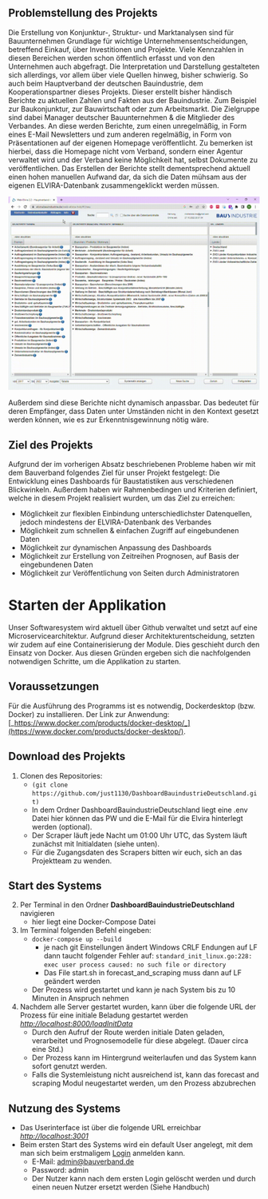 ## Problemstellung des Projekts
Die Erstellung von Konjunktur-, Struktur- und Marktanalysen sind für Bauunternehmen Grundlage für wichtige Unternehmensentscheidungen, betreffend Einkauf, über Investitionen und Projekte. Viele Kennzahlen in diesen Bereichen werden schon öffentlich erfasst und von den Unternehmen auch abgefragt. Die Interpretation und Darstellung gestalteten sich allerdings, vor allem über viele Quellen hinweg, bisher schwierig.
So auch beim Hauptverband der deutschen Bauindustrie, dem Kooperationspartner dieses Projekts. Dieser erstellt bisher händisch Berichte zu aktuellen Zahlen und Fakten aus der Bauindustrie. Zum Beispiel zur Baukonjunktur, zur Bauwirtschaft oder zum Arbeitsmarkt. Die Zielgruppe sind dabei Manager deutscher Bauunternehmen & die Mitglieder des Verbandes. 
An diese werden Berichte, zum einen unregelmäßig, in Form eines E-Mail Newsletters und zum anderen regelmäßig, in Form von Präsentationen auf der eigenen Homepage veröffentlicht. Zu bemerken ist hierbei, dass die Homepage nicht vom Verband, sondern einer Agentur verwaltet wird und der Verband keine Möglichkeit hat, selbst Dokumente zu veröffentlichen.
Das Erstellen der Berichte stellt dementsprechend aktuell einen hohen manuellen Aufwand dar, da sich die Daten mühsam aus der eigenen ELVIRA-Datenbank zusammengeklickt werden müssen.

![Elvira Datenbank](./Data/Elvira.gif) 

Außerdem sind diese Berichte nicht dynamisch anpassbar. Das bedeutet für deren Empfänger, dass Daten unter Umständen nicht in den Kontext gesetzt werden können, wie es zur Erkenntnisgewinnung nötig wäre.


## Ziel des Projekts
Aufgrund der im vorherigen Absatz beschriebenen Probleme haben wir mit dem Bauverband folgendes Ziel für unser Projekt festgelegt:
Die Entwicklung eines Dashboards für Baustatistiken aus verschiedenen Blickwinkeln. 
Außerdem haben wir Rahmenbedingen und Kriterien definiert, welche in diesem Projekt realisiert wurden, um das Ziel zu erreichen:

- Möglichkeit zur flexiblen Einbindung unterschiedlichster Datenquellen, jedoch mindestens der ELVIRA-Datenbank des Verbandes
- Möglichkeit zum schnellen & einfachen Zugriff auf eingebundenen Daten
- Möglichkeit zur dynamischen Anpassung des Dashboards
- Möglichkeit zur Erstellung von Zeitreihen Prognosen, auf Basis der eingebundenen Daten
- Möglichkeit zur Veröffentlichung von Seiten durch Administratoren

# Starten der Applikation
Unser Softwaresystem wird aktuell über Github verwaltet und setzt auf eine Microservicearchitektur. Aufgrund dieser Architekturentscheidung, setzten wir zudem auf eine Containerisierung der Module. Dies geschieht durch den Einsatz von Docker. Aus diesen Gründen ergeben sich die nachfolgenden notwendigen Schritte, um die Applikation zu starten.

## **Voraussetzungen**

Für die Ausführung des Programms ist es notwendig, Dockerdesktop (bzw. Docker) zu installieren. Der Link zur Anwendung: [_https://www.docker.com/products/docker-desktop/_](https://www.docker.com/products/docker-desktop/).

## **Download des Projekts**

1. Clonen des Repositories:    
    - `(git clone https://github.com/just1130/DashboardBauindustrieDeutschland.git)`
    - In dem Ordner DashboardBauindustrieDeutschland liegt eine .env Datei hier können das PW und die E-Mail für die Elvira hinterlegt werden (optional).
    - Der Scraper läuft jede Nacht um 01:00 Uhr UTC, das System läuft zunächst mit Initialdaten (siehe unten).
    - Für die Zugangsdaten des Scrapers bitten wir euch, sich an das Projektteam zu wenden.

## **Start des Systems**

2. Per Terminal in den Ordner **DashboardBauindustrieDeutschland** navigieren
    - hier liegt eine Docker-Compose Datei
3. Im Terminal folgenden Befehl eingeben:   
    - `docker-compose up --build`
        - je nach git Einstellungen ändert Windows CRLF Endungen auf LF dann taucht folgender Fehler auf: `standard_init_linux.go:228: exec user process caused: no such file or directory`
        - Das File start.sh in forecast_and_scraping muss dann auf LF geändert werden  
    - Der Prozess wird gestartet und kann je nach System bis zu 10 Minuten in Anspruch nehmen
4. Nachdem alle Server gestartet wurden, kann über die folgende URL der Prozess für eine initiale Beladung gestartet werden [_http://localhost:8000/loadInitData_](http://localhost:8000/loadInitData)
    - Durch den Aufruf der Route werden initiale Daten geladen, verarbeitet und Prognosemodelle für diese abgelegt. (Dauer circa eine Std.)
    - Der Prozess kann im Hintergrund weiterlaufen und das System kann sofort genutzt werden.
    - Falls die Systemleistung nicht ausreichend ist, kann das forecast and scraping Modul neugestartet werden, um den Prozess abzubrechen


## **Nutzung des Systems**

- Das Userinterface ist über die folgende URL erreichbar [_http://localhost:3001_](http://localhost:3001)
- Beim ersten Start des Systems wird ein default User angelegt, mit dem man sich beim erstmaligem [Login](https://dashboard-dokumentation.readthedocs.io/en/latest/handbuch/#login-logout) anmelden kann.
    - E-Mail: admin@bauverband.de
    - Password: admin
    - Der Nutzer kann nach dem ersten Login gelöscht werden und durch einen neuen Nutzer ersetzt werden (Siehe Handbuch)
